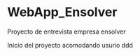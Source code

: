 # WebApp_Ensolver
Proyecto de entrevista empresa ensolver

Inicio del proyecto acomodando usurio ddd